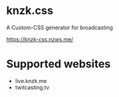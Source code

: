 # knzk.css

A Custom-CSS generator for broadcasting

https://knzk-css.nzws.me/

# Supported websites

- live.knzk.me
- twitcasting.tv
